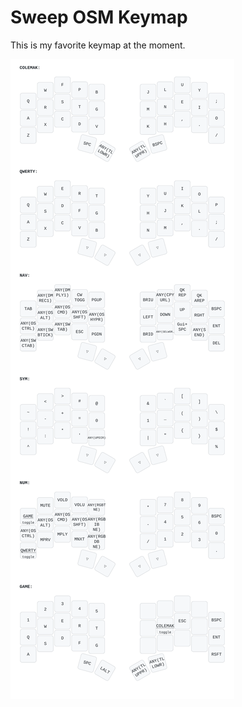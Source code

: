 # Sweep OSM Keymap

This is my favorite keymap at the moment.

![sweep-generated-keymap](./sweep_osm_keymap.svg)
